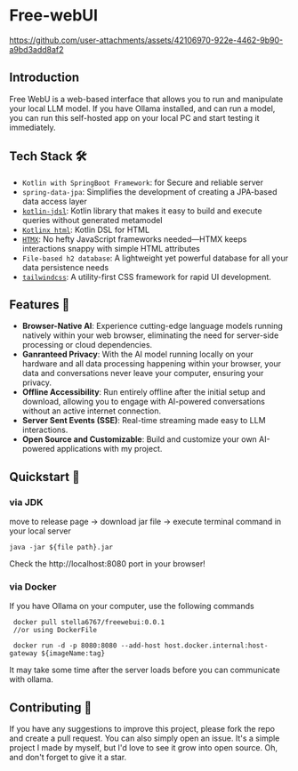 # Free-webUI


https://github.com/user-attachments/assets/42106970-922e-4462-9b90-a9bd3add8af2


## Introduction

Free WebU is a web-based interface that allows you to run and manipulate your local LLM model. 
If you have Ollama installed, and can run a model, you can run this self-hosted app on your local PC and start testing it immediately.

## Tech Stack 🛠️

- `Kotlin with SpringBoot Framework`: for Secure and reliable server
- `spring-data-jpa`: Simplifies the development of creating a JPA-based data access layer
- [`kotlin-jdsl`](https://github.com/line/kotlin-jdsl): Kotlin library that makes it easy to build and execute queries without generated metamodel
- [`Kotlinx html`](https://github.com/Kotlin/kotlinx.html): Kotlin DSL for HTML
- [`HTMX`](https://github.com/bigskysoftware/htmx): No hefty JavaScript frameworks needed—HTMX keeps interactions snappy with simple HTML attributes
- `File-based h2 database`: A lightweight yet powerful database for all your data persistence needs
- [`tailwindcss`](https://github.com/tailwindlabs/tailwindcss): A utility-first CSS framework for rapid UI development.


## Features 🌟

- **Browser-Native AI**: Experience cutting-edge language models running natively within your web browser, eliminating the need for server-side processing or cloud dependencies.
- **Ganranteed Privacy**: With the AI model running locally on your hardware and all data processing happening within your browser, your data and conversations never leave your computer, ensuring your privacy.
- **Offline Accessibility**: Run entirely offline after the initial setup and download, allowing you to engage with AI-powered conversations without an active internet connection.
- **Server Sent Events (SSE)**: Real-time streaming made easy to LLM interactions.
- **Open Source and Customizable**: Build and customize your own AI-powered applications with my project.


## Quickstart 🏁

### via JDK

move to release page -> download jar file -> execute terminal command in your local server 
```angular2html
java -jar ${file path}.jar
```
Check the http://localhost:8080 port in your browser!


### via Docker

If you have Ollama on your computer, use the following commands

```angular2html
 docker pull stella6767/freewebui:0.0.1
 //or using DockerFile

 docker run -d -p 8080:8080 --add-host host.docker.internal:host-gateway ${imageName:tag}
```
It may take some time after the server loads before you can communicate with ollama.

## Contributing 🤝

If you have any suggestions to improve this project, please fork the repo and create a pull request. 
You can also simply open an issue. It's a simple project I made by myself, but I'd love to see it grow into open source. 
Oh, and don't forget to give it a star.
